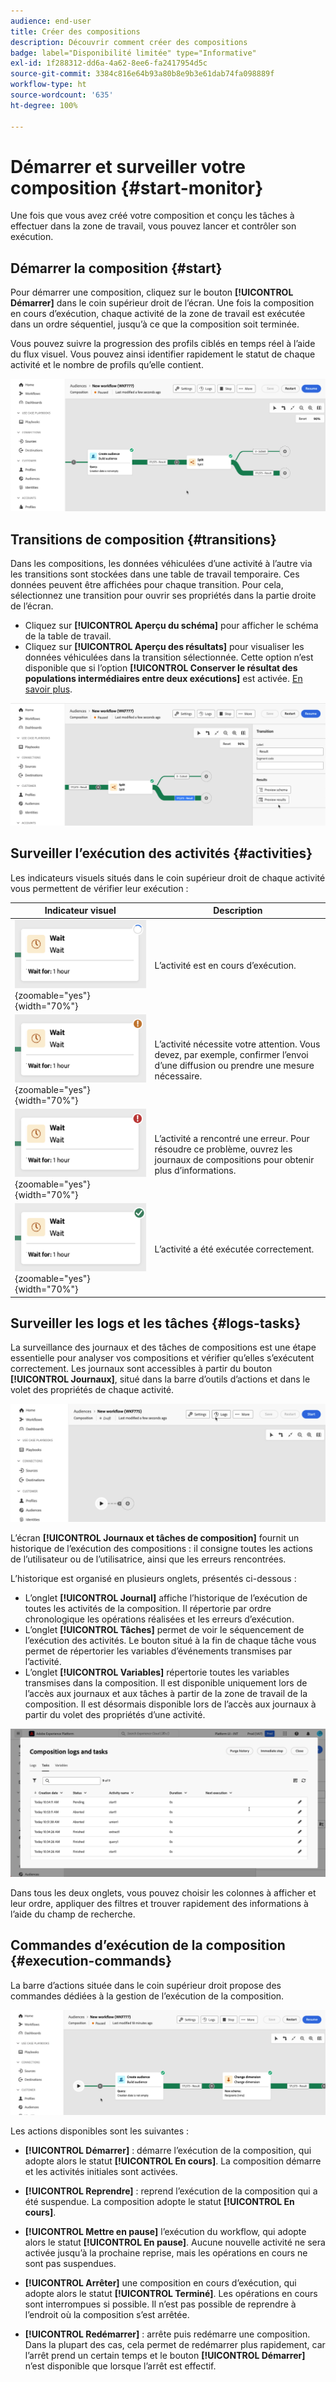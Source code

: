 ```yaml
---
audience: end-user
title: Créer des compositions
description: Découvrir comment créer des compositions
badge: label="Disponibilité limitée" type="Informative"
exl-id: 1f288312-dd6a-4a62-8ee6-fa2417954d5c
source-git-commit: 3384c816e64b93a80b8e9b3e61dab74fa098889f
workflow-type: ht
source-wordcount: '635'
ht-degree: 100%

---
```


# Démarrer et surveiller votre composition {#start-monitor}

Une fois que vous avez créé votre composition et conçu les tâches à effectuer dans la zone de travail, vous pouvez lancer et contrôler son exécution.

## Démarrer la composition {#start}

Pour démarrer une composition, cliquez sur le bouton **[!UICONTROL Démarrer]** dans le coin supérieur droit de l’écran. Une fois la composition en cours d’exécution, chaque activité de la zone de travail est exécutée dans un ordre séquentiel, jusqu’à ce que la composition soit terminée.

Vous pouvez suivre la progression des profils ciblés en temps réel à l’aide du flux visuel. Vous pouvez ainsi identifier rapidement le statut de chaque activité et le nombre de profils qu’elle contient.

![](assets/composition-visual-flow.png)

## Transitions de composition {#transitions}

Dans les compositions, les données véhiculées d’une activité à l’autre via les transitions sont stockées dans une table de travail temporaire. Ces données peuvent être affichées pour chaque transition. Pour cela, sélectionnez une transition pour ouvrir ses propriétés dans la partie droite de l’écran.

* Cliquez sur **[!UICONTROL Aperçu du schéma]** pour afficher le schéma de la table de travail.
* Cliquez sur **[!UICONTROL Aperçu des résultats]** pour visualiser les données véhiculées dans la transition sélectionnée. Cette option n’est disponible que si l’option **[!UICONTROL Conserver le résultat des populations intermédiaires entre deux exécutions]** est activée. [En savoir plus](create-composition.md#settings).

![](assets/transition-preview.png)

## Surveiller l’exécution des activités {#activities}

Les indicateurs visuels situés dans le coin supérieur droit de chaque activité vous permettent de vérifier leur exécution :

| Indicateur visuel | Description |
|-----|------------|
| ![](assets/activity-status-pending.png){zoomable="yes"}{width="70%"} | L’activité est en cours d’exécution. |
| ![](assets/activity-status-orange.png){zoomable="yes"}{width="70%"} | L’activité nécessite votre attention. Vous devez, par exemple, confirmer l’envoi d’une diffusion ou prendre une mesure nécessaire. |
| ![](assets/activity-status-red.png){zoomable="yes"}{width="70%"} | L’activité a rencontré une erreur. Pour résoudre ce problème, ouvrez les journaux de compositions pour obtenir plus d’informations. |
| ![](assets/activity-status-green.png){zoomable="yes"}{width="70%"} | L’activité a été exécutée correctement. |

## Surveiller les logs et les tâches {#logs-tasks}

La surveillance des journaux et des tâches de compositions est une étape essentielle pour analyser vos compositions et vérifier qu’elles s’exécutent correctement. Les journaux sont accessibles à partir du bouton **[!UICONTROL Journaux]**, situé dans la barre d’outils d’actions et dans le volet des propriétés de chaque activité.

![](assets/logs-button.png)

L’écran **[!UICONTROL Journaux et tâches de composition]** fournit un historique de l’exécution des compositions : il consigne toutes les actions de l’utilisateur ou de l’utilisatrice, ainsi que les erreurs rencontrées.

<!-- à confirmer, pas trouvé dans les options = The workflow history is saved for the duration specified in the workflow execution options. During this duration, all the messages are therefore saved, even after a restart. If you do not want to save the messages from a previous execution, you have to purge the history by clicking the ![](assets/delete_darkgrey-24px.png) button.-->

L’historique est organisé en plusieurs onglets, présentés ci-dessous :

* L’onglet **[!UICONTROL Journal]** affiche l’historique de l’exécution de toutes les activités de la composition. Il répertorie par ordre chronologique les opérations réalisées et les erreurs d’exécution.
* L’onglet **[!UICONTROL Tâches]** permet de voir le séquencement de l’exécution des activités. Le bouton situé à la fin de chaque tâche vous permet de répertorier les variables d’événements transmises par l’activité.
* L’onglet **[!UICONTROL Variables]** répertorie toutes les variables transmises dans la composition. Il est disponible uniquement lors de l’accès aux journaux et aux tâches à partir de la zone de travail de la composition. Il est désormais disponible lors de l’accès aux journaux à partir du volet des propriétés d’une activité. <!-- à confirmer-->

![](assets/logs-tasks.png)

Dans tous les deux onglets, vous pouvez choisir les colonnes à afficher et leur ordre, appliquer des filtres et trouver rapidement des informations à l’aide du champ de recherche.

## Commandes d’exécution de la composition {#execution-commands}

La barre d’actions située dans le coin supérieur droit propose des commandes dédiées à la gestion de l’exécution de la composition.

![](assets/execution-actions.png)

Les actions disponibles sont les suivantes :

* **[!UICONTROL Démarrer]** : démarre l’exécution de la composition, qui adopte alors le statut **[!UICONTROL En cours]**. La composition démarre et les activités initiales sont activées.

* **[!UICONTROL Reprendre]** : reprend l’exécution de la composition qui a été suspendue. La composition adopte le statut **[!UICONTROL En cours]**.

* **[!UICONTROL Mettre en pause]** l’exécution du workflow, qui adopte alors le statut **[!UICONTROL En pause]**. Aucune nouvelle activité ne sera activée jusqu’à la prochaine reprise, mais les opérations en cours ne sont pas suspendues.

* **[!UICONTROL Arrêter]** une composition en cours d’exécution, qui adopte alors le statut **[!UICONTROL Terminé]**. Les opérations en cours sont interrompues si possible. Il n’est pas possible de reprendre à l’endroit où la composition s’est arrêtée.

* **[!UICONTROL Redémarrer]** : arrête puis redémarre une composition. Dans la plupart des cas, cela permet de redémarrer plus rapidement, car l’arrêt prend un certain temps et le bouton **[!UICONTROL Démarrer]** n’est disponible que lorsque l’arrêt est effectif.
